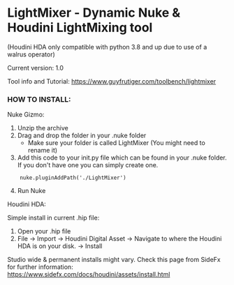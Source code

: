 # LightMixer - Dynamic Nuke & Houdini LightMixing tool 
(Houdini HDA only compatible with python 3.8 and up due to use of a walrus operator)

Current version: 1.0

Tool info and Tutorial:
https://www.guyfrutiger.com/toolbench/lightmixer

### HOW TO INSTALL: 

Nuke Gizmo:
1. Unzip the archive
2. Drag and drop the folder in your .nuke folder
    - Make sure your folder is called LightMixer (You might need to rename it)
3. Add this code to your init.py file which can be found in your .nuke folder. If you don't have one you can simply create one.
```
    nuke.pluginAddPath('./LightMixer')
```
4. Run Nuke


Houdini HDA: 

Simple install in current .hip file:
1. Open your .hip file 
2. File -> Import -> Houdini Digital Asset -> Navigate to where the Houdini HDA is on your disk. -> Install

Studio wide & permanent installs might vary. Check this page from SideFx for further information: 
https://www.sidefx.com/docs/houdini/assets/install.html




